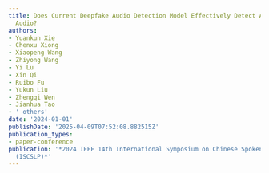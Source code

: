 ```yaml
---
title: Does Current Deepfake Audio Detection Model Effectively Detect ALM-based Deepfake
  Audio?
authors:
- Yuankun Xie
- Chenxu Xiong
- Xiaopeng Wang
- Zhiyong Wang
- Yi Lu
- Xin Qi
- Ruibo Fu
- Yukun Liu
- Zhengqi Wen
- Jianhua Tao
- ' others'
date: '2024-01-01'
publishDate: '2025-04-09T07:52:08.882515Z'
publication_types:
- paper-conference
publication: '*2024 IEEE 14th International Symposium on Chinese Spoken Language Processing
  (ISCSLP)*'
---
```

